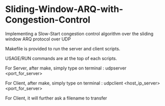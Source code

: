 # Sliding-Window-ARQ-with-Congestion-Control
Implementing a Slow-Start congestion control algorithm over the sliding window ARQ protocol over UDP


Makefile is provided to run the server and client scripts.

USAGE/RUN commands are at the top of each scripts.

For Server, after make, simply type on terminal : udpserver <port_for_server> <dropProbability>

For Client, after make, simply type on terminal : udpclient <host_ip_server> <port_for_server>

For Client, it will further ask a filename to transfer
